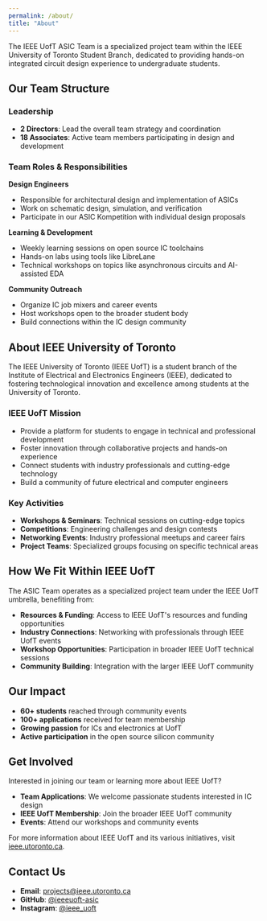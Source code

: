 ```yaml
---
permalink: /about/
title: "About"
---
```



The IEEE UofT ASIC Team is a specialized project team within the IEEE University of Toronto Student Branch, dedicated to providing hands-on integrated circuit design experience to undergraduate students.

## Our Team Structure

### Leadership
- **2 Directors**: Lead the overall team strategy and coordination
- **18 Associates**: Active team members participating in design and development

### Team Roles & Responsibilities

**Design Engineers**
- Responsible for architectural design and implementation of ASICs
- Work on schematic design, simulation, and verification
- Participate in our ASIC Kompetition with individual design proposals

**Learning & Development**
- Weekly learning sessions on open source IC toolchains
- Hands-on labs using tools like LibreLane
- Technical workshops on topics like asynchronous circuits and AI-assisted EDA

**Community Outreach**
- Organize IC job mixers and career events
- Host workshops open to the broader student body
- Build connections within the IC design community

## About IEEE University of Toronto

The IEEE University of Toronto (IEEE UofT) is a student branch of the Institute of Electrical and Electronics Engineers (IEEE), dedicated to fostering technological innovation and excellence among students at the University of Toronto.

### IEEE UofT Mission
- Provide a platform for students to engage in technical and professional development
- Foster innovation through collaborative projects and hands-on experience
- Connect students with industry professionals and cutting-edge technology
- Build a community of future electrical and computer engineers

### Key Activities
- **Workshops & Seminars**: Technical sessions on cutting-edge topics
- **Competitions**: Engineering challenges and design contests
- **Networking Events**: Industry professional meetups and career fairs
- **Project Teams**: Specialized groups focusing on specific technical areas

## How We Fit Within IEEE UofT

The ASIC Team operates as a specialized project team under the IEEE UofT umbrella, benefiting from:

- **Resources & Funding**: Access to IEEE UofT's resources and funding opportunities
- **Industry Connections**: Networking with professionals through IEEE UofT events
- **Workshop Opportunities**: Participation in broader IEEE UofT technical sessions
- **Community Building**: Integration with the larger IEEE UofT community

## Our Impact

- **60+ students** reached through community events
- **100+ applications** received for team membership
- **Growing passion** for ICs and electronics at UofT
- **Active participation** in the open source silicon community

## Get Involved

Interested in joining our team or learning more about IEEE UofT?

- **Team Applications**: We welcome passionate students interested in IC design
- **IEEE UofT Membership**: Join the broader IEEE UofT community
- **Events**: Attend our workshops and community events

For more information about IEEE UofT and its various initiatives, visit [ieee.utoronto.ca](https://ieee.utoronto.ca).

## Contact Us

- **Email**: [projects@ieee.utoronto.ca](mailto:projects@ieee.utoronto.ca)
- **GitHub**: [@ieeeuoft-asic](https://github.com/ieeeuoft-asic)
- **Instagram**: [@ieee_uoft](https://instagram.com/ieee_uoft)
